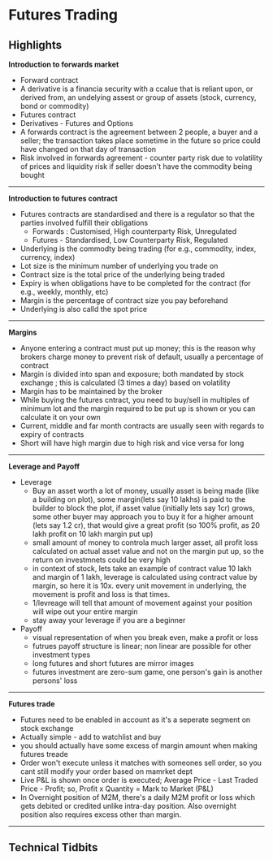 # Futures Trading

## Highlights

**Introduction to forwards market**
- Forward contract
- A derivative is a financia security with a ccalue that is reliant upon, or derived from, an undelying assest or group of assets (stock, currency, bond or commodity)
- Futures contract
- Derivatives - Futures and Options
- A forwards contract is the agreement between 2 people, a buyer and a seller; the transaction takes place sometime in the future so price could have changed on that day of transaction
- Risk involved in forwards agreement - counter party risk due to volatility of prices and liquidity risk if seller doesn't have the commodity being bought
---
**Introduction to futures contract**
- Futures contracts are standardised and there is a regulator so that the parties involved fulfill their obligations
  - Forwards : Customised, High counterparty Risk, Unregulated
  - Futures - Standardised, Low Counterparty Risk, Regulated
- Underlying is the commodty being trading (for e.g., commodity, index, currency, index)
- Lot size is the minimum number of underlying you trade on
- Contract size is the total price of the underlying being traded
- Expiry is when obligations have to be completed for the contract (for e.g., weekly, monthly, etc)
- Margin is the percentage of contract size you pay beforehand
- Underlying is also calld the spot price
---
**Margins**
- Anyone entering a contract must put up money; this is the reason why brokers charge money to prevent risk of default, usually a percentage of contract
- Margin is divided into span and exposure; both mandated by stock exchange ; this is calculated (3 times a day) based on volatility
- Margin has to be maintained by the broker
- While buying the futures cntract, you need to buy/sell in multiples of minimum lot and the margin required to be put up is shown or you can calculate it on your own
- Current, middle and far month contracts are usually seen with regards to expiry of contracts
- Short will have high margin due to high risk and vice versa for long
---
**Leverage and Payoff**
- Leverage
  - Buy an asset worth a lot of money, usually asset is being made (like a building on plot), some margin(lets say 10 lakhs) is paid to the builder to block the plot, if asset value (initially lets say 1cr) grows, some other buyer may approach you to buy it for a higher amount (lets say 1.2 cr), that would give a great profit (so 100% profit, as 20 lakh profit on 10 lakh margin put up)
  - small amount of money to controla  much larger asset, all profit loss calculated on actual asset value and not on the margin put up, so the return on investmnets could be very high
  - in context of stock, lets take an example of contract value 10 lakh and margin of 1 lakh, leverage is calculated using contract value by margin, so here it is 10x. every unit movement in underlying, the movement is profit and loss is that times.
  - 1/levreage will tell that amount of movement against your position will wipe out your entire margin
  - stay away your leverage if you are a beginner
- Payoff
  - visual representation of when you break even, make a profit or loss
  - futrues payoff structure is linear; non linear are possible for other investment types
  - long futures and short futures are mirror images
  - futures investment are zero-sum game, one person's gain is another persons' loss
---
**Futures trade**
- Futures need to be enabled in account as it's a seperate segment on stock exchange
- Actually simple - add to watchlist and buy
- you should actually have some excess of margin amount when making futures treade
- Order won't execute unless it matches with someones sell order, so you cant still modify your order based on mamrket dept
- Live P&L is shown once order is executed; Average Price - Last Traded Price - Profit; so, Profit x Quantity = Mark to Market (P&L)
- In Overnight position of M2M, there's a daily M2M profit or loss which gets debited or credited unlike intra-day position. Also overnight position also requires excess other than margin.
---
## Technical Tidbits
